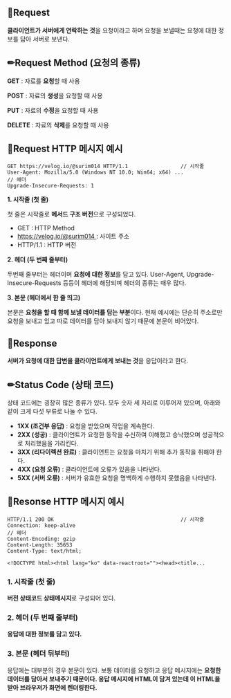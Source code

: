 ## **📌Request**

**클라이언트가 서버에게 연락하는 것**을 요청이라고 하며 요청을 보낼때는 요청에 대한 정보를 담아 서버로 보낸다.

## ✏Request Method (요청의 종류)

**GET** : 자료를 **요청**할 때 사용

**POST** : 자료의 **생성**을 요청할 때 사용

**PUT** : 자료의 **수정**을 요청할 때 사용

**DELETE** : 자료의 **삭제**를 요청할 때 사용

## 📝Request HTTP 메시지 예시

```
GET https://velog.io/@surim014 HTTP/1.1					// 시작줄
User-Agent: Mozilla/5.0 (Windows NT 10.0; Win64; x64) ...			  // 헤더
Upgrade-Insecure-Requests: 1
```

**1. 시작줄 (첫 줄)**

첫 줄은 시작줄로 **메서드 구조 버전**으로 구성되었다.

- GET : HTTP Method
- https://velog.io/@surim014 : 사이트 주소
- HTTP/1.1 : HTTP 버전

**2. 헤더 (두 번째 줄부터)**

두번째 줄부터는 헤더이며 **요청에 대한 정보**를 담고 있다. User-Agent, Upgrade-Insecure-Requests 등등이 헤더에 해당되며 헤더의 종류는 매우 많다.

**3. 본문 (헤더에서 한 줄 띄고)**

본문은 **요청을 할 때 함께 보낼 데이터를 담는 부분**이다. 현재 예시에는 단순히 주소로만 요청을 보내고 있고 따로 데이터를 담아 보내지 않기 때문에 본문이 비어있다.

## **📌Response**

**서버가 요청에 대한 답변을 클라이언트에게 보내는 것**을 응답이라고 한다.

## ✏Status Code (상태 코드)

상태 코드에는 굉장히 많은 종류가 있다. 모두 숫자 세 자리로 이루어져 있으며, 아래와 같이 크게 다섯 부류로 나눌 수 있다.

- **1XX (조건부 응답)** : 요청을 받았으며 작업을 계속한다.
- **2XX (성공)** : 클라이언트가 요청한 동작을 수신하여 이해했고 승낙했으며 성공적으로 처리했음을 가리킨다.
- **3XX (리다이렉션 완료)** : 클라이언트는 요청을 마치기 위해 추가 동작을 취해야 한다.
- **4XX (요청 오류)** : 클라이언트에 오류가 있음을 나타낸다.
- **5XX (서버 오류)** : 서버가 유효한 요청을 명백하게 수행하지 못했음을 나타낸다.

## 📝Resonse HTTP 메시지 예시

```
HTTP/1.1 200 OK											// 시작줄
Connection: keep-alive												 // 헤더
Content-Encoding: gzip
Content-Length: 35653
Content-Type: text/html;

<!DOCTYPE html><html lang="ko" data-reactroot=""><head><title...
```

### 1. 시작줄 (첫 줄)

**버전 상태코드 상태메시지**로 구성되어 있다. 

### 2. 헤더 (두 번째 줄부터)

**응답에 대한 정보를 담고 있다.**

### 3. 본문 (헤더 뒤부터)

응답에는 대부분의 경우 본문이 있다. 보통 데이터를 요청하고 응답 메시지에는 **요청한 데이터를 담아서 보내주기 때문이다. 응답 메시지에 HTML이 담겨 있는데 이 HTML을 받아 브라우저가 화면에 렌더링한다.**
